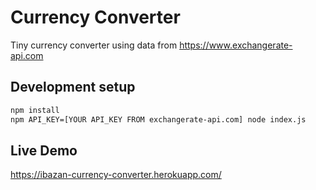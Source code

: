 # Currency Converter

Tiny currency converter using data from https://www.exchangerate-api.com

## Development setup

```sh
npm install
npm API_KEY=[YOUR API_KEY FROM exchangerate-api.com] node index.js 
```

## Live Demo

https://ibazan-currency-converter.herokuapp.com/

